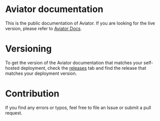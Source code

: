 # Aviator documentation
This is the public documentation of Aviator. If you are looking for the live version, please refer to [Aviator Docs](https://docs.aviator.co).

# Versioning
To get the version of the Aviator documentation that matches your self-hosted deployment, check the [releases](https://github.com/aviator-co/gitbook-docs/releases) tab and find the release that matches your deployment version.

# Contribution
If you find any errors or typos, feel free to file an Issue or submit a pull request.